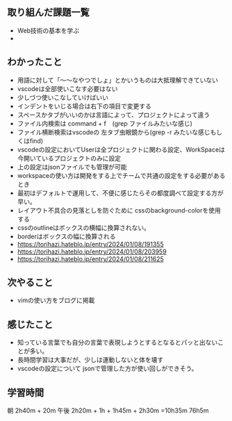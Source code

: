 ## 取り組んだ課題一覧

- Web技術の基本を学ぶ
- 

## わかったこと

- 用語に対して「〜〜なやつでしょ」とかいうものは大抵理解できていない
- vscodeは全部使いこなす必要はない
- 少しづつ使いこなしていけばいい
- インデントをいじる場合は右下の項目で変更する
- スペースかタブがいいのかは言語によって、プロジェクトによって違う
- ファイル内検索は command + f　(grep ファイルみたいな感じ)
- ファイル横断検索はvscodeの 左タブ虫眼鏡から(grep -r みたいな感じもしくはfind)
- vscodeの設定においてUserは全プロジェクトに関わる設定、WorkSpaceは今開いているプロジェクトのみに設定
- 上の設定はjsonファイルでも管理が可能
- workspaceの使い方は開発をする上でチームで共通の設定をする必要があるとき
- 最初はデフォルトで運用して、不便に感じたらその都度調べて設定する方が早い。
- レイアウト不具合の見落としを防ぐために cssのbackground-colorを使用する
- cssのoutlineはボックスの横幅に換算されない。
- borderはボックスの幅に換算される
- https://torihazi.hateblo.jp/entry/2024/01/08/191355
- https://torihazi.hateblo.jp/entry/2024/01/08/203959
- https://torihazi.hateblo.jp/entry/2024/01/08/211625

## 次やること
- vimの使い方をブログに掲載

## 感じたこと

- 知っている言葉でも自分の言葉で表現しようとするとなるとパッと出ないことが多い。
- 長時間学習は大事だが、少しは運動しないと体を壊す
- vscodeの設定について jsonで管理した方が使い回しができそう。

## 学習時間
朝 2h40m + 20m 午後 2h20m + 1h + 1h45m + 2h30m
=10h35m
76h5m

